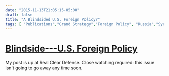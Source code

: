 ```yaml
---
date: "2015-11-13T21:05:15-05:00"
draft: false
title: "A Blindsided U.S. Foreign Policy?"
tags: [ "Publications","Grand Strategy","Foreign Policy", "Russia","Syria"]
---
```



# [Blindside---U.S. Foreign Policy](http://www.realcleardefense.com/articles/2015/10/13/blindside_-_us_foreign_policy_108572.html)

My post is up at Real Clear Defense. Close watching required: this issue isn't going to go away any time soon.
